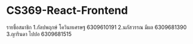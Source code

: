 # CS369-React-Frontend
รายชื่อสมาชิก
1.กัลปพฤกษ์ โควินทเศรษฐ 6309610191
2.นภัสวรรณ มีผล 6309681390
3.ญารินดา ไปปอ 6309681515